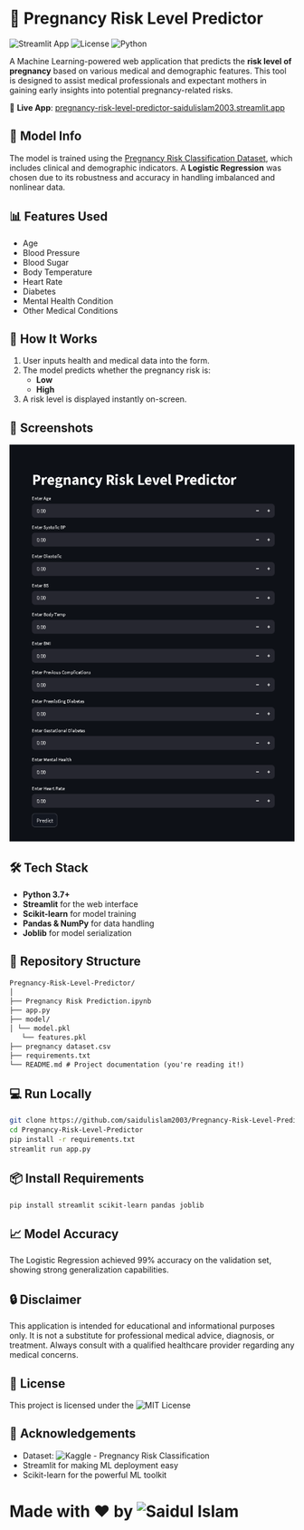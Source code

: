 # 🤰 Pregnancy Risk Level Predictor

![Streamlit App](https://img.shields.io/badge/Deployed-Yes-brightgreen?style=flat&logo=streamlit)
![License](https://img.shields.io/badge/license-MIT-blue.svg)
![Python](https://img.shields.io/badge/python-3.7%2B-blue.svg)

A Machine Learning-powered web application that predicts the **risk level of pregnancy** based on various medical and demographic features. This tool is designed to assist medical professionals and expectant mothers in gaining early insights into potential pregnancy-related risks.

🔗 **Live App**: [pregnancy-risk-level-predictor-saidulislam2003.streamlit.app](https://pregnancy-risk-level-predictor-saidulislam2003.streamlit.app/)

## 🧠 Model Info

The model is trained using the [Pregnancy Risk Classification Dataset](https://www.kaggle.com/datasets/saurabhshahane/pregnancy-risk-classification), which includes clinical and demographic indicators. A **Logistic Regression** was chosen due to its robustness and accuracy in handling imbalanced and nonlinear data.

## 📊 Features Used

- Age
- Blood Pressure
- Blood Sugar
- Body Temperature
- Heart Rate
- Diabetes
- Mental Health Condition
- Other Medical Conditions

## 🚀 How It Works

1. User inputs health and medical data into the form.
2. The model predicts whether the pregnancy risk is:
   - **Low**
   - **High**
3. A risk level is displayed instantly on-screen.

## 📸 Screenshots

![App Screenshot](AppScreenshot.png)

## 🛠️ Tech Stack

- **Python 3.7+**
- **Streamlit** for the web interface
- **Scikit-learn** for model training
- **Pandas & NumPy** for data handling
- **Joblib** for model serialization

## 📂 Repository Structure
```
Pregnancy-Risk-Level-Predictor/
│
├── Pregnancy Risk Prediction.ipynb
├── app.py
├── model/
│ └── model.pkl
   └── features.pkl
├── pregnancy dataset.csv 
├── requirements.txt
└── README.md # Project documentation (you're reading it!)
```
## 💻 Run Locally

```bash
git clone https://github.com/saidulislam2003/Pregnancy-Risk-Level-Predictor.git
cd Pregnancy-Risk-Level-Predictor
pip install -r requirements.txt
streamlit run app.py
```

## 📦 Install Requirements
```
pip install streamlit scikit-learn pandas joblib
```

## 📈 Model Accuracy
The Logistic Regression achieved 99% accuracy on the validation set, showing strong generalization capabilities.

## 🔒 Disclaimer
This application is intended for educational and informational purposes only. It is not a substitute for professional medical advice, diagnosis, or treatment. Always consult with a qualified healthcare provider regarding any medical concerns.

## 📜 License
This project is licensed under the ![MIT License](LICENSE)

## 🙌 Acknowledgements
   - Dataset: ![Kaggle - Pregnancy Risk Classification](https://www.kaggle.com/datasets/saurabhshahane/pregnancy-risk-classification)
   - Streamlit for making ML deployment easy
   - Scikit-learn for the powerful ML toolkit

# Made with ❤️ by ![Saidul Islam](https://github.com/saidulislam2003)

